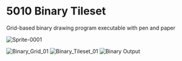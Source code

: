 # 5010 Binary Tileset
Grid-based binary drawing program executable with pen and paper


![Sprite-0001](https://github.com/user-attachments/assets/48321d2f-8fa0-43e4-b3b1-c0df00d77f29)

![Binary_Grid_01](https://github.com/user-attachments/assets/450612da-841f-431e-82e7-59803420f7f8)
![Binary_Tileset_01](https://github.com/user-attachments/assets/cee3b696-a104-40b4-821e-c3132c698301)
![Binary Output](https://github.com/user-attachments/assets/9762b19e-026c-4172-bb36-1c4212192d5c)

